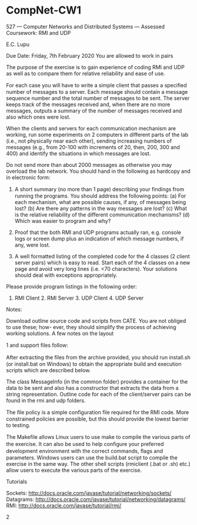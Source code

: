 # CompNet-CW1
527 — Computer Networks and Distributed Systems — Assessed Coursework: RMI and UDP

E.C. Lupu

Due Date: Friday, 7th February 2020 You are allowed to work in pairs

The purpose of the exercise is to gain experience of coding RMI and UDP as well as to compare them for relative reliability and ease of use.

For each case you will have to write a simple client that passes a speciﬁed number of messages to a server. Each message should contain a message sequence number and the total number of messages to be sent. The server keeps track of the messages received and, when there are no more messages, outputs a summary of the number of messages received and also which ones were lost.

When the clients and servers for each communication mechanism are working, run some experiments on 2 computers in different parts of the lab (i.e., not physically near each other), sending increasing numbers of messages (e.g., from 20-100 with increments of 20, then, 200, 300 and 400) and identify the situations in which messages are lost.

Do not send more than about 2000 messages as otherwise you may overload the lab network. You should hand in the following as hardcopy and in electronic form: 

1. A short summary (no more than 1 page) describing your ﬁndings from running the programs. You should address the following points: 
  (a) For each mechanism, what are possible causes, if any, of messages being lost? 
  (b) Are there any patterns in the way messages are lost? 
  (c) What is the relative reliability of the different communication mechanisms? 
  (d) Which was easier to program and why?

2. Proof that the both RMI and UDP programs actually ran, e.g. console logs or screen dump plus an indication of which message numbers, if any, were lost. 

3. A well formatted listing of the completed code for the 4 classes (2 client server pairs) which is easy to read. Start each of the 4 classes on a new page and avoid very long lines (i.e. <70 characters). Your solutions should deal with exceptions appropriately.


Please provide program listings in the following order:

1. RMI Client 2. RMI Server 3. UDP Client 4. UDP Server

Notes:

Download outline source code and scripts from CATE. You are not obliged to use these; how- ever, they should simplify the process of achieving working solutions. A few notes on the layout

1 and support ﬁles follow:

After extracting the ﬁles from the archive provided, you should run install.sh (or install.bat on Windows) to obtain the appropriate build and execution scripts which are described below.

The class MessageInfo (in the common folder) provides a container for the data to be sent and also has a constructor that extracts the data from a string representation. Outline code for each of the client/server pairs can be found in the rmi and udp folders.

The ﬁle policy is a simple conﬁguration ﬁle required for the RMI code. More constrained policies are possible, but this should provide the lowest barrier to testing.

The Makeﬁle allows Linux users to use make to compile the various parts of the exercise. It can also be used to help conﬁgure your preferred development environment with the correct commands, ﬂags and parameters. Windows users can use the build.bat script to compile the exercise in the same way. The other shell scripts (rmiclient (.bat or .sh) etc.) allow users to execute the various parts of the exercise.

Tutorials

Sockets: http://docs.oracle.com/javase/tutorial/networking/sockets/ 
Datagrams: http://docs.oracle.com/javase/tutorial/networking/datagrams/ 
RMI: http://docs.oracle.com/javase/tutorial/rmi/

2
